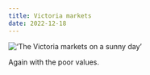 ```yaml
---
title: Victoria markets
date: 2022-12-18
---
```


![‘The Victoria markets on a sunny day’](/sunny-vic-gardens.jpg)

Again with the poor values.




